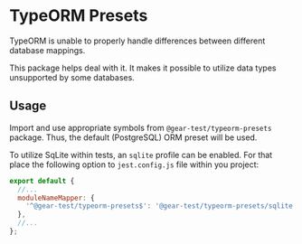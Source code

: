 # TypeORM Presets

TypeORM is unable to properly handle differences between different database mappings.

This package helps deal with it. It makes it possible to utilize data types unsupported by some databases.

## Usage

Import and use appropriate symbols from `@gear-test/typeorm-presets` package. Thus, the default (PostgreSQL) ORM
preset will be used.

To utilize SqLite within tests, an `sqlite` profile can be enabled. For that place the following option to
`jest.config.js` file within you project:

```javascript
export default {
  //...
  moduleNameMapper: {
    '^@gear-test/typeorm-presets$': '@gear-test/typeorm-presets/sqlite',
  },
  //...
};
```
